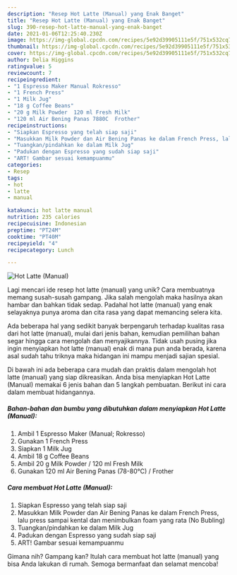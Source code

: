 ```yaml
---
description: "Resep Hot Latte (Manual) yang Enak Banget"
title: "Resep Hot Latte (Manual) yang Enak Banget"
slug: 390-resep-hot-latte-manual-yang-enak-banget
date: 2021-01-06T12:25:40.230Z
image: https://img-global.cpcdn.com/recipes/5e92d39905111e5f/751x532cq70/hot-latte-manual-foto-resep-utama.jpg
thumbnail: https://img-global.cpcdn.com/recipes/5e92d39905111e5f/751x532cq70/hot-latte-manual-foto-resep-utama.jpg
cover: https://img-global.cpcdn.com/recipes/5e92d39905111e5f/751x532cq70/hot-latte-manual-foto-resep-utama.jpg
author: Delia Higgins
ratingvalue: 5
reviewcount: 7
recipeingredient:
- "1 Espresso Maker Manual Rokresso"
- "1 French Press"
- "1 Milk Jug"
- "18 g Coffee Beans"
- "20 g Milk Powder  120 ml Fresh Milk"
- "120 ml Air Bening Panas 7880C  Frother"
recipeinstructions:
- "Siapkan Espresso yang telah siap saji"
- "Masukkan Milk Powder dan Air Bening Panas ke dalam French Press, lalu press sampai kental dan menimbulkan foam yang rata (No Bubling)"
- "Tuangkan/pindahkan ke dalam Milk Jug"
- "Padukan dengan Espresso yang sudah siap saji"
- "ART! Gambar sesuai kemampuanmu"
categories:
- Resep
tags:
- hot
- latte
- manual

katakunci: hot latte manual 
nutrition: 235 calories
recipecuisine: Indonesian
preptime: "PT24M"
cooktime: "PT40M"
recipeyield: "4"
recipecategory: Lunch

---
```



![Hot Latte (Manual)](https://img-global.cpcdn.com/recipes/5e92d39905111e5f/751x532cq70/hot-latte-manual-foto-resep-utama.jpg)

Lagi mencari ide resep hot latte (manual) yang unik? Cara membuatnya memang susah-susah gampang. Jika salah mengolah maka hasilnya akan hambar dan bahkan tidak sedap. Padahal hot latte (manual) yang enak selayaknya punya aroma dan cita rasa yang dapat memancing selera kita.



Ada beberapa hal yang sedikit banyak berpengaruh terhadap kualitas rasa dari hot latte (manual), mulai dari jenis bahan, kemudian pemilihan bahan segar hingga cara mengolah dan menyajikannya. Tidak usah pusing jika ingin menyiapkan hot latte (manual) enak di mana pun anda berada, karena asal sudah tahu triknya maka hidangan ini mampu menjadi sajian spesial.


Di bawah ini ada beberapa cara mudah dan praktis dalam mengolah hot latte (manual) yang siap dikreasikan. Anda bisa menyiapkan Hot Latte (Manual) memakai 6 jenis bahan dan 5 langkah pembuatan. Berikut ini cara dalam membuat hidangannya.

<!--inarticleads1-->

##### Bahan-bahan dan bumbu yang dibutuhkan dalam menyiapkan Hot Latte (Manual):

1. Ambil 1 Espresso Maker (Manual; Rokresso)
1. Gunakan 1 French Press
1. Siapkan 1 Milk Jug
1. Ambil 18 g Coffee Beans
1. Ambil 20 g Milk Powder / 120 ml Fresh Milk
1. Gunakan 120 ml Air Bening Panas (78-80°C) / Frother




<!--inarticleads2-->

##### Cara membuat Hot Latte (Manual):

1. Siapkan Espresso yang telah siap saji
1. Masukkan Milk Powder dan Air Bening Panas ke dalam French Press, lalu press sampai kental dan menimbulkan foam yang rata (No Bubling)
1. Tuangkan/pindahkan ke dalam Milk Jug
1. Padukan dengan Espresso yang sudah siap saji
1. ART! Gambar sesuai kemampuanmu




Gimana nih? Gampang kan? Itulah cara membuat hot latte (manual) yang bisa Anda lakukan di rumah. Semoga bermanfaat dan selamat mencoba!
